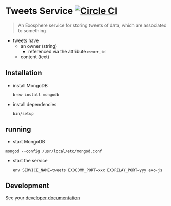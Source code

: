 # Tweets Service [![Circle CI](https://circleci.com/gh/Originate/exosphere-tweets-service.svg?style=shield&circle-token=b571517a2b36b03bd440ad7056d2a072c463dc63)](https://circleci.com/gh/Originate/exosphere-tweets-service)
> An Exosphere service for storing tweets of data, which are associated to something

* tweets have
  * an owner (string)
    - referenced via the attribute `owner_id`
  * content (text)


## Installation

* install MongoDB

  ```
  brew install mongodb
  ```

* install dependencies

  ```
  bin/setup
  ```


## running

* start MongoDB

 ```
 mongod --config /usr/local/etc/mongod.conf
 ```

* start the service

  ```
  env SERVICE_NAME=tweets EXOCOMM_PORT=xxx EXORELAY_PORT=yyy exo-js
  ```


## Development

See your [developer documentation](CONTRIBUTING.md)
